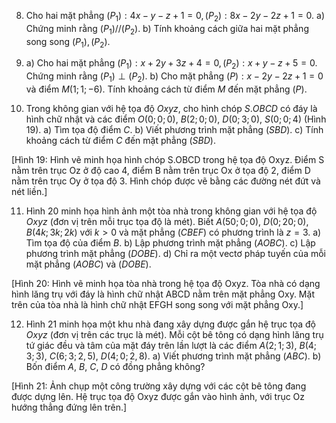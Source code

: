 8. Cho hai mặt phẳng $(P_1): 4x - y - z + 1 = 0, (P_2): 8x - 2y - 2z + 1 = 0$.
a) Chứng minh rằng $(P_1) // (P_2)$.
b) Tính khoảng cách giữa hai mặt phẳng song song $(P_1), (P_2)$.

9. a) Cho hai mặt phẳng $(P_1): x + 2y + 3z + 4 = 0, (P_2): x + y - z + 5 = 0$. Chứng minh rằng $(P_1) \perp (P_2)$.
b) Cho mặt phẳng $(P): x - 2y - 2z + 1 = 0$ và điểm $M(1 ; 1 ; - 6)$. Tính khoảng cách từ điểm $M$ đến mặt phẳng $(P)$.

10. Trong không gian với hệ tọa độ $Oxyz$, cho hình chóp $S.OBCD$ có đáy là hình chữ nhật và các điểm $O(0 ; 0 ; 0)$, $B(2 ; 0 ; 0)$, $D(0 ; 3 ; 0)$, $S(0 ; 0 ; 4)$ (Hình 19).
a) Tìm tọa độ điểm $C$.
b) Viết phương trình mặt phẳng $(SBD)$.
c) Tính khoảng cách từ điểm $C$ đến mặt phẳng $(SBD)$.

[Hình 19: Hình vẽ minh họa hình chóp S.OBCD trong hệ tọa độ Oxyz. Điểm S nằm trên trục Oz ở độ cao 4, điểm B nằm trên trục Ox ở tọa độ 2, điểm D nằm trên trục Oy ở tọa độ 3. Hình chóp được vẽ bằng các đường nét đứt và nét liền.]

11. Hình 20 minh họa hình ảnh một tòa nhà trong không gian với hệ tọa độ $Oxyz$ (đơn vị trên mỗi trục tọa độ là mét). Biết $A(50 ; 0 ; 0)$, $D(0 ; 20 ; 0)$, $B(4k ; 3k ; 2k)$ với $k > 0$ và mặt phẳng $(CBEF)$ có phương trình là $z = 3$.
a) Tìm tọa độ của điểm $B$.
b) Lập phương trình mặt phẳng $(AOBC)$.
c) Lập phương trình mặt phẳng $(DOBE)$.
d) Chỉ ra một vectơ pháp tuyến của mỗi mặt phẳng $(AOBC)$ và $(DOBE)$.

[Hình 20: Hình vẽ minh họa tòa nhà trong hệ tọa độ Oxyz. Tòa nhà có dạng hình lăng trụ với đáy là hình chữ nhật ABCD nằm trên mặt phẳng Oxy. Mặt trên của tòa nhà là hình chữ nhật EFGH song song với mặt phẳng Oxy.]

12. Hình 21 minh họa một khu nhà đang xây dựng được gắn hệ trục tọa độ $Oxyz$ (đơn vị trên các trục là mét). Mỗi cột bê tông có dạng hình lăng trụ tứ giác đều và tâm của mặt đáy trên lần lượt là các điểm $A(2 ; 1 ; 3)$, $B(4 ; 3 ; 3)$, $C(6 ; 3 ; 2,5)$, $D(4 ; 0 ; 2,8)$.
a) Viết phương trình mặt phẳng $(ABC)$.
b) Bốn điểm $A$, $B$, $C$, $D$ có đồng phẳng không?

[Hình 21: Ảnh chụp một công trường xây dựng với các cột bê tông đang được dựng lên. Hệ trục tọa độ Oxyz được gắn vào hình ảnh, với trục Oz hướng thẳng đứng lên trên.]